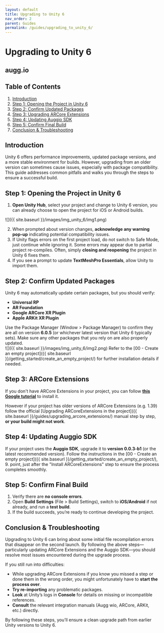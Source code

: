 ```yaml
---
layout: default
title: Upgrading to Unity 6
nav_order: 2
parent: Guides
permalink: /guides/upgrading_to_unity_6/
---
```


# **Upgrading to Unity 6**

## augg.io

## **Table of Contents**

1. [Introduction](#introduction)  
2. [Step 1: Opening the Project in Unity 6](#step-1-opening-the-project-in-unity-6)  
3. [Step 2: Confirm Updated Packages](#step-2-confirm-updated-packages)  
4. [Step 3: Upgrading ARCore Extensions](#step-3-arcore-extensions)  
5. [Step 4: Updating Auggio SDK](#step-4-updating-auggio-sdk)  
6. [Step 5: Confirm Final Build](#step-5-confirm-final-build)  
7. [Conclusion & Troubleshooting](#conclusion--troubleshooting)

## **Introduction**

Unity 6 offers performance improvements, updated package versions, and a more stable environment for builds. However, upgrading from an older version can sometimes cause issues, especially with package compatibility. This guide addresses common pitfalls and walks you through the steps to ensure a successful build.

## **Step 1: Opening the Project in Unity 6**

1. **Open Unity Hub**, select your project and change to Unity 6 version, you can already choose to open the project for iOS or Android builds.

![]({{ site.baseurl }}/images/img_unity_6/img1.png)

2. When prompted about version changes, **acknowledge any warning pop-up** indicating potential compatibility issues.  
3. If Unity flags errors on the first project load, do not switch to Safe Mode, just continue while ignoring it. Some errors may appear due to partial project re-compiles. Often, simply **closing and reopening** the project in Unity 6 fixes them.  
4. If you see a prompt to update **TextMeshPro Essentials**, allow Unity to import them.

## **Step 2: Confirm Updated Packages**

Unity 6 may automatically update certain packages, but you should verify:

- **Universal RP**  
- **AR Foundation**  
- **Google ARCore XR Plugin**  
- **Apple ARKit XR Plugin**

Use the Package Manager (Window \> Package Manager) to confirm they are all on version **6.0.5** (or whichever latest version that Unity 6 typically sets). Make sure any other packages that you rely on are also properly updated.  
![]({{ site.baseurl }}/images/img_unity_6/img2.png)
Refer to the [00 - Create an empty project]({{ site.baseurl }}/getting_started/create_an_empty_project/) for further installation details if needed.

## **Step 3: ARCore Extensions**

If you don't have ARCore Extensions in your project, you can follow [**this Google tutorial**](https://developers.google.com/ar/develop/unity-arf/getting-started-extensions?ar_foundations_version=4#install_arcore)  to install it.

However if your project has older versions of ARCore Extensions (e.g. 1.39) follow the official [Upgrading ARCoreExtensions in the project]({{ site.baseurl }}/guides/upgrading_arcore_extensions/) manual step by step, **or your build might not work**.

## **Step 4: Updating Auggio SDK** 

If your project uses the **Auggio SDK**, upgrade it to **version 0.0.3-b1** (or the latest recommended version). Follow the instructions in the [00 - Create an empty project]({{ site.baseurl }}/getting_started/create_an_empty_project/), 9\. point, just after the "Install ARCoreExtensions" step to ensure the process completes smoothly.

## **Step 5: Confirm Final Build** 

1. Verify there are **no console errors**.  
2. Open **Build Settings** (File \> Build Settings), switch to **iOS/Android** if not already, and run a **test build**.  
3. If the build succeeds, you’re ready to continue developing the project.

## **Conclusion & Troubleshooting**

Upgrading to Unity 6 can bring about some initial file recompilation errors that disappear on the second launch. By following the above steps—particularly updating ARCore Extensions and the Auggio SDK—you should resolve most issues encountered during the upgrade process.

If you still run into difficulties:

- While upgrading ARCore Extensions if you know you missed a step or done them in the wrong order, you might unfortunately have to **start the process over**.  
- **Try re-importing** any problematic packages.  
- **Look** at Unity’s logs in **Console** for details on missing or incompatible references.  
- **Consult** the relevant integration manuals (Augg  wio, ARCore, ARKit, etc.) directly.

By following these steps, you’ll ensure a clean upgrade path from earlier Unity versions to Unity 6\.
